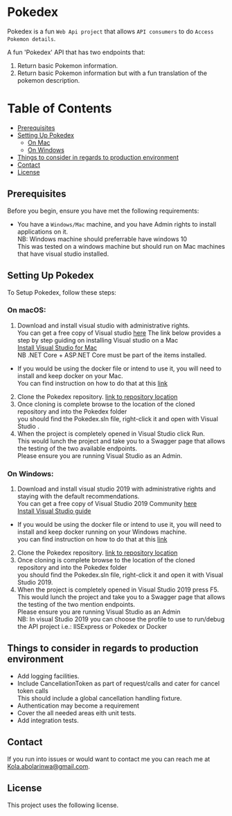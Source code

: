 # Pokedex

Pokedex is a fun `Web Api project` that allows `API consumers` to do `Access Pokemon details`.
 
A fun 'Pokedex' API that has two endpoints that:
 1. Return basic Pokemon information.
 2. Return basic Pokemon information but with a fun translation of the pokemon description.

Table of Contents
=================

  * [Prerequisites](#Prerequisites)
  * [Setting Up Pokedex](#Setting_Up_Pokedex)
     * [On Mac](#on_mac)
     * [On Windows](#on_windows)
  * [Things to consider in regards to production environment](#Things_to_consider_for_production)
  * [Contact](#Contact)
  * [License](#License)


## Prerequisites<a name="Prerequisites"/>
 
Before you begin, ensure you have met the following requirements:
* You have a `Windows/Mac` machine, and you have Admin rights to install applications on it.<br/> 
NB: Windows machine should preferrable have windows 10<br/>
This was tested on a windows machine but should run on Mac machines that have visual studio installed.
 
 
## Setting Up Pokedex <a name="Setting_Up_Pokedex"/>
 
To Setup Pokedex, follow these steps:
 
### On macOS:<a name="on_mac"/>
1. Download and install visual studio with administrative rights.<br/>
You can get a free copy of Visual studio [here](https://visualstudio.microsoft.com/downloads/)
The link below provides a step by step guiding on installing Visual studio on a Mac<br/>
[Install Visual Studio for Mac](https://tutorials.visualstudio.com/vs4mac-install/install)<br/>
NB .NET Core + ASP.NET Core must be part of the items installed.<br/>
* If you would be using the docker file or intend to use it, you will need to install and keep  docker on your Mac.<br/>
You can find instruction on how to do that at this [link](https://docs.docker.com/docker-for-mac/install/)<br/>
2. Clone the Pokedex repository. [link to repository location](https://github.com/AskXclaim/Pokedex)<br/>
3. Once cloning is complete browse to the location of the cloned repository and into the Pokedex folder <br/>
you should find the Pokedex.sln file, right-click it and open with Visual Studio .<br/>
4. When the project is completely opened in Visual Studio click Run.<br/>
This would lunch the project and take you to a Swagger page that allows the testing of the two available endpoints.<br/>
Please ensure you are running Visual Studio as an Admin.
 
### On Windows:<a name="on_windows"/>
1. Download and install visual studio 2019 with administrative rights and staying with the default recommendations.<br/>
You can get a free copy of Visual Studio 2019 Community [here](https://visualstudio.microsoft.com/downloads/)<br/>
[Install Visual Studio guide](https://docs.microsoft.com/en-us/visualstudio/install/install-visual-studio?view=vs-2019)<br/>
* If you would be using the docker file or intend to use it, you will need to install and keep docker running on your Windows machine.<br/>
you can find instruction on how to do that at this [link](https://docs.docker.com/docker-for-windows/install/)<br/>
2. Clone the Pokedex repository. [link to repository location](https://github.com/AskXclaim/Pokedex)<br/>
3. Once cloning is complete browse to the location of the cloned repository and into the Pokedex folder <br/>
you should find the Pokedex.sln file, right-click it and open it with Visual Studio 2019.<br/>
4. When the project is completely opened in Visual Studio 2019 press F5.<br/>
This would lunch the project and take you to a Swagger page that allows the testing of the two mention endpoints.<br/>
Please ensure you are running Visual Studio as an Admin<br/>
NB: In visual Studio 2019 you can choose the profile to use to run/debug the API project i.e.: IISExpress or Pokedex or Docker
 
 
## Things to consider in regards to production environment <a name="Things_to_consider_for_production"/> 
* Add logging facilities.
* Include CancellationToken as part of request/calls and cater for cancel token calls<br/>
This should include a global cancellation handling fixture.
* Authentication may become a requirement 
* Cover the all needed areas eith unit tests.
* Add integration tests.
 
## Contact <a name="Contact"/> 
 
If you run into issues or would want to contact me you can reach me at Kola.abolarinwa@gmail.com.
 
## License <a name="License"/> 
 
This project uses the following license.
